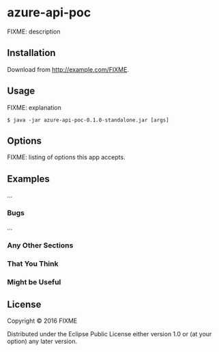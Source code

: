 # azure-api-poc

FIXME: description

## Installation

Download from http://example.com/FIXME.

## Usage

FIXME: explanation

    $ java -jar azure-api-poc-0.1.0-standalone.jar [args]

## Options

FIXME: listing of options this app accepts.

## Examples

...

### Bugs

...

### Any Other Sections
### That You Think
### Might be Useful

## License

Copyright © 2016 FIXME

Distributed under the Eclipse Public License either version 1.0 or (at
your option) any later version.
